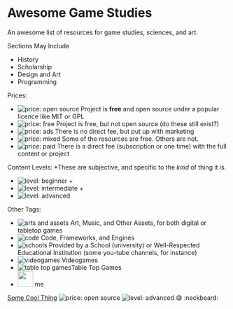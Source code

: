 # Awesome Game Studies
An awesome list of resources for game studies, sciences, and art.

Sections May Include
- History
- Scholarship
- Design and Art
- Programming

Prices:
- ![price: open source](https://img.shields.io/badge/price-open%20source-brightgreen.svg) Project is **free** and open source under a popular licence like MIT or GPL
- ![price: free](https://img.shields.io/badge/price-free-green.svg) Project is free, but not open source (do these still exist?)
- ![price: ads](https://img.shields.io/badge/price-ads-yellowgreen.svg) There is no direct fee, but put up with marketing
- ![price: mixed](https://img.shields.io/badge/price-mixed-yellow.svg) Some of the resources are free. Others are not.
- ![price: paid](https://img.shields.io/badge/price-paid-orange.svg) There is a direct fee (subscription or one time) with the full content or project

Content Levels:
*These are subjective, and specific to the *kind* of thing it is.
- ![level: beginner +](https://img.shields.io/badge/level-beginner-blue.svg)
- ![level: intermediate +](https://img.shields.io/badge/level-intermediate-ff69b4.svg)
- ![level: advanced](https://img.shields.io/badge/level-advanced-lightgrey.svg)

Other Tags:
- ![arts and assets](https://assets-cdn.github.com/images/icons/emoji/unicode/1f3a8.png?v6) Art, Music, and Other Assets, for both digital or tabletop games
- ![code](https://assets-cdn.github.com/images/icons/emoji/unicode/1f4be.png?v6) Code, Frameworks, and Engines
- ![schools](https://assets-cdn.github.com/images/icons/emoji/unicode/1f34e.png?v6) Provided by a School (university) or Well-Respected Educational Institution (some you-tube channels, for instance)
- ![videogames](https://assets-cdn.github.com/images/icons/emoji/unicode/1f3ae.png?v6) Videogames
- ![table top games](https://assets-cdn.github.com/images/icons/emoji/unicode/1f3b2.png?v6)Table Top Games
- <img src="https://assets-cdn.github.com/images/icons/emoji/unicode/1f3b2.png?v6" width="35px" height="35px"> me

[Some Cool Thing](http://google.com) 
![price: open source](https://img.shields.io/badge/price-open%20source-brightgreen.svg) 
![level: advanced](https://img.shields.io/badge/level-advanced-lightgrey.svg)
:sweat_smile:
:neckbeard:

